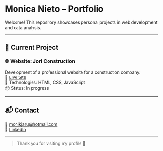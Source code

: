 # Monica Nieto – Portfolio

Welcome! This repository showcases personal projects in web development and data analysis.

---

## 🧱 Current Project

### 🌐 Website: Jori Construction

Development of a professional website for a construction company.  
🔗 [Live Site](https://monik1991rocklove.github.io/jori-construction)  
🔧 Technologies: HTML, CSS, JavaScript  
📦 Status: In progress

---

## 📬 Contact

📧 monikjaru@hotmail.com  
🔗 [LinkedIn](https://linkedin.com/in/monicanieto)

---

> Thank you for visiting my profile 🚀
